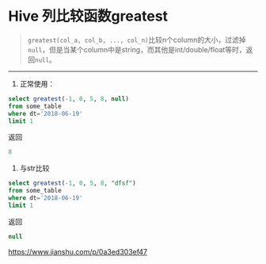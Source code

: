 # Hive 列比较函数greatest

> `greatest(col_a, col_b, ..., col_n)`比较n个column的大小，过滤掉`null`，但是当某个column中是string，而其他是int/double/float等时，返回`null`。

------

1. 正常使用：

```sql
select greatest(-1, 0, 5, 8, null) 
from some_table
where dt='2018-06-19'
limit 1
```

返回

```sql
8
```

1. 与str比较

```sql
select greatest(-1, 0, 5, 8, "dfsf") 
from some_table
where dt='2018-06-19'
limit 1
```

返回

```sql
null
```



https://www.jianshu.com/p/0a3ed303ef47
